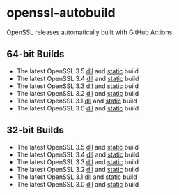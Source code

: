 # openssl-autobuild
OpenSSL releases automatically built with GitHub Actions

## 64-bit Builds

* The latest OpenSSL 3.5
  [dll](https://www.stunnel.org/openssl/windows/openssl-3.5-x64-dll.zip) and
  [static](https://www.stunnel.org/openssl/windows/openssl-3.5-x64-static.zip) build
* The latest OpenSSL 3.4
  [dll](https://www.stunnel.org/openssl/windows/openssl-3.4-x64-dll.zip) and
  [static](https://www.stunnel.org/openssl/windows/openssl-3.4-x64-static.zip) build
* The latest OpenSSL 3.3
  [dll](https://www.stunnel.org/openssl/windows/openssl-3.3-x64-dll.zip) and
  [static](https://www.stunnel.org/openssl/windows/openssl-3.3-x64-static.zip) build
* The latest OpenSSL 3.2
  [dll](https://www.stunnel.org/openssl/windows/openssl-3.2-x64-dll.zip) and
  [static](https://www.stunnel.org/openssl/windows/openssl-3.2-x64-static.zip) build
* The latest OpenSSL 3.1
  [dll](https://www.stunnel.org/openssl/windows/openssl-3.1-x64-dll.zip) and
  [static](https://www.stunnel.org/openssl/windows/openssl-3.1-x64-static.zip) build
* The latest OpenSSL 3.0
  [dll](https://www.stunnel.org/openssl/windows/openssl-3.0-x64-dll.zip) and
  [static](https://www.stunnel.org/openssl/windows/openssl-3.0-x64-static.zip) build

## 32-bit Builds

* The latest OpenSSL 3.5
  [dll](https://www.stunnel.org/openssl/windows/openssl-3.5-x86-dll.zip) and
  [static](https://www.stunnel.org/openssl/windows/openssl-3.5-x86-static.zip) build
* The latest OpenSSL 3.4
  [dll](https://www.stunnel.org/openssl/windows/openssl-3.4-x86-dll.zip) and
  [static](https://www.stunnel.org/openssl/windows/openssl-3.4-x86-static.zip) build
* The latest OpenSSL 3.3
  [dll](https://www.stunnel.org/openssl/windows/openssl-3.3-x86-dll.zip) and
  [static](https://www.stunnel.org/openssl/windows/openssl-3.3-x86-static.zip) build
* The latest OpenSSL 3.2
  [dll](https://www.stunnel.org/openssl/windows/openssl-3.2-x86-dll.zip) and
  [static](https://www.stunnel.org/openssl/windows/openssl-3.2-x86-static.zip) build
* The latest OpenSSL 3.1
  [dll](https://www.stunnel.org/openssl/windows/openssl-3.1-x86-dll.zip) and
  [static](https://www.stunnel.org/openssl/windows/openssl-3.1-x86-static.zip) build
* The latest OpenSSL 3.0
  [dll](https://www.stunnel.org/openssl/windows/openssl-3.0-x86-dll.zip) and
  [static](https://www.stunnel.org/openssl/windows/openssl-3.0-x86-static.zip) build
